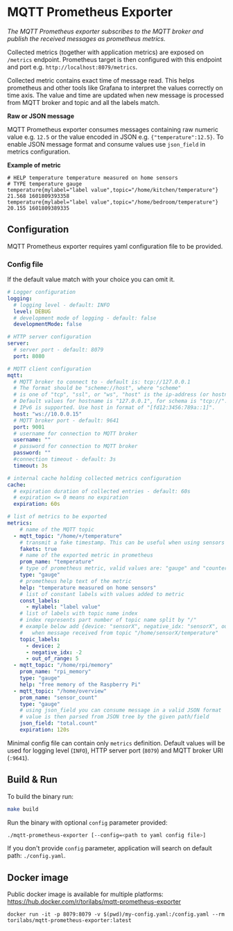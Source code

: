 # MQTT Prometheus Exporter

_The MQTT Prometheus exporter subscribes to the MQTT broker and publish the received messages as prometheus metrics._

Collected metrics (together with application metrics) are exposed on `/metrics` endpoint. Prometheus target is then configured with this endpoint and port e.g. `http://localhost:8079/metrics`.

Collected metric contains exact time of message read. This helps prometheus and other tools like Grafana to interpret the values correctly on time axis. The value and time are updated when new message is processed from MQTT broker and topic and all the labels match.

**Raw or JSON message**

MQTT Prometheus exporter consumes messages containing raw numeric value e.g. `12.5` or the value encoded in JSON e.g. `{"temperature":12.5}`. 
To enable JSON message format and consume values use `json_field` in metrics configuration.

**Example of metric**
```
# HELP temperature temperature measured on home sensors
# TYPE temperature gauge
temperature{mylabel="label value",topic="/home/kitchen/temperature"} 21.568 1601809393358
temperature{mylabel="label value",topic="/home/bedroom/temperature"} 20.155 1601809389335
```

## Configuration

MQTT Prometheus exporter requires yaml configuration file to be provided.

### Config file

If the default value match with your choice you can omit it.

```yaml
# Logger configuration
logging:
  # logging level - default: INFO
  level: DEBUG
  # development mode of logging - default: false
  developmentMode: false

# HTTP server configuration
server:
  # server port - default: 8079
  port: 8080

# MQTT client configuration
mqtt:
  # MQTT broker to connect to - default is: tcp://127.0.0.1
  # The format should be "scheme://host", where "scheme"
  # is one of "tcp", "ssl", or "ws", "host" is the ip-address (or hostname).
  # Default values for hostname is "127.0.0.1", for schema is "tcp://".
  # IPv6 is supported. Use host in format of "[fd12:3456:789a::1]".
  host: "ws://10.0.0.15"
  # MQTT broker port - default: 9641
  port: 9001
  # username for connection to MQTT broker
  username: ""
  # password for connection to MQTT broker
  password: ""
  #connection timeout - default: 3s
  timeout: 3s

# internal cache holding collected metrics configuration
cache:
  # expiration duration of collected entries - default: 60s
  # expiration <= 0 means no expiration
  expiration: 60s

# list of metrics to be exported
metrics:
    # name of the MQTT topic
  - mqtt_topic: "/home/+/temperature"
    # transmit a fake timestamp. This can be useful when using sensors that transmit data in a non-deterministic manner.
    fakets: true
    # name of the exported metric in prometheus
    prom_name: "temperature"
    # type of prometheus metric, valid values are: "gauge" and "counter"
    type: "gauge"
    # prometheus help text of the metric
    help: "temperature measured on home sensors"
    # list of constant labels with values added to metric
    const_labels:
      - mylabel: "label value"
    # list of labels with topic name index
    # index represents part number of topic name split by "/"
    # example below add {device: "sensorX", negative_idx: "sensorX", out_of_range: ""} labels
    #   when message received from topic "/home/sensorX/temperature"
    topic_labels:
      - device: 2
      - negative_idx: -2
      - out_of_range: 5
  - mqtt_topic: "/home/rpi/memory"
    prom_name: "rpi_memory"
    type: "gauge"
    help: "free memory of the Raspberry Pi"
  - mqtt_topic: "/home/overview"
    prom_name: "sensor_count"
    type: "gauge"
    # using json_field you can consume message in a valid JSON format
    # value is then parsed from JSON tree by the given path/field
    json_field: "total.count"
    expiration: 120s
```

Minimal config file can contain only `metrics` definition. Default values will be used for logging level (`INFO`), HTTP server port (`8079`) and MQTT broker URI (`:9641`).


## Build & Run
To build the binary run:
```bash
make build
```

Run the binary with optional `config` parameter provided:
```bash
./mqtt-prometheus-exporter [--config=<path to yaml config file>]
```
If you don't provide `config` parameter, application will search on default path: `./config.yaml`.

## Docker image
Public docker image is available for multiple platforms: https://hub.docker.com/r/torilabs/mqtt-prometheus-exporter
```
docker run -it -p 8079:8079 -v $(pwd)/my-config.yaml:/config.yaml --rm torilabs/mqtt-prometheus-exporter:latest
```
